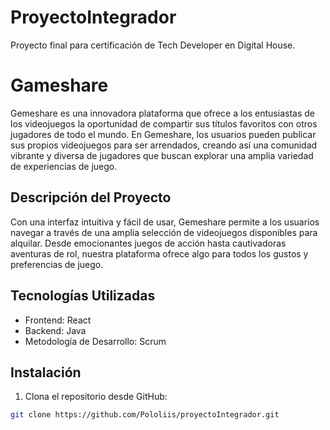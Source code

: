 # ProyectoIntegrador
Proyecto final para certificación de Tech Developer en Digital House.

# Gameshare

Gemeshare es una innovadora plataforma que ofrece a los entusiastas de los videojuegos la oportunidad de compartir sus títulos favoritos con otros jugadores de todo el mundo. En Gemeshare, los usuarios pueden publicar sus propios videojuegos para ser arrendados, creando así una comunidad vibrante y diversa de jugadores que buscan explorar una amplia variedad de experiencias de juego.

## Descripción del Proyecto

Con una interfaz intuitiva y fácil de usar, Gemeshare permite a los usuarios navegar a través de una amplia selección de videojuegos disponibles para alquilar. Desde emocionantes juegos de acción hasta cautivadoras aventuras de rol, nuestra plataforma ofrece algo para todos los gustos y preferencias de juego.

## Tecnologías Utilizadas

- Frontend: React
- Backend: Java
- Metodología de Desarrollo: Scrum

## Instalación

1. Clona el repositorio desde GitHub:

```bash
git clone https://github.com/Pololiis/proyectoIntegrador.git
